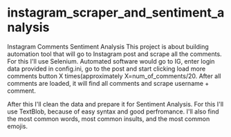 # instagram_scraper_and_sentiment_analysis
Instagram Comments Sentiment Analysis
This project is about building automation tool that will go to Instagram post and scrape all the comments.
For this I'll use Selenium. Automated software would go to IG, enter login data provided in config.ini, go to the post and start clicking load more comments button X times(approximately X=num_of_comments/20.
After all comments are loaded, it will find all comments and scrape username + comment.

After this I'll clean the data and prepare it for Sentiment Analysis.
For this I'll use TextBlob, because of easy syntax and good perfromance.
I'll also find the most common words, most common insults, and the most common emojis.

